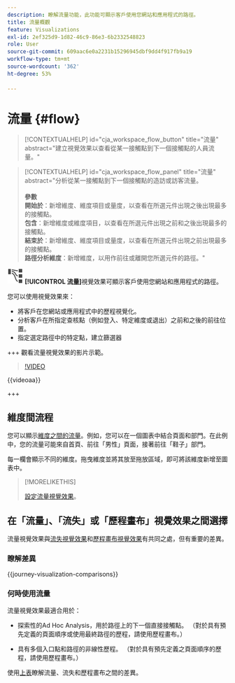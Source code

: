 ```yaml
---
description: 瞭解流量功能，此功能可顯示客戶使用您網站和應用程式的路徑。
title: 流量概觀
feature: Visualizations
exl-id: 2ef325d9-1d82-46c9-86e3-6b2332548823
role: User
source-git-commit: 609aac6e0a2231b15296945dbf9dd4f917fb9a19
workflow-type: tm+mt
source-wordcount: '362'
ht-degree: 53%

---
```


# 流量 {#flow}

<!-- markdownlint-disable MD034 -->

>[!CONTEXTUALHELP]
>id="cja_workspace_flow_button"
>title="流量"
>abstract="建立視覺效果以查看從某一接觸點到下一個接觸點的人員流量。"

>[!CONTEXTUALHELP]
>id="cja_workspace_flow_panel"
>title="流量"
>abstract="分析從某一接觸點到下一個接觸點的造訪或訪客流量。<br/><br/>**參數&#x200B;**<br/>**開始於**：新增維度、維度項目或量度，以查看在所選元件出現之後出現最多的接觸點。<br/>**包含**：新增維度或維度項目，以查看在所選元件出現之前和之後出現最多的接觸點。<br/>**結束於**：新增維度、維度項目或量度，以查看在所選元件出現之前出現最多的接觸點。<br/>**路徑分析維度**：新增維度，以用作前往或離開您所選元件的路徑。"

<!-- markdownlint-enable MD034 -->



![GraphPathing](/help/assets/icons/GraphPathing.svg) **[!UICONTROL 流量]**&#x200B;視覺效果可顯示客戶使用您網站和應用程式的路徑。

您可以使用視覺效果來：

* 將客戶在您網站或應用程式中的歷程視覺化。
* 分析客戶在所指定查核點（例如登入、特定維度或退出）之前和之後的前往位置。
* 指定選定路徑中的特定點，建立篩選器

+++ 觀看流量視覺效果的影片示範。

>[!VIDEO](https://video.tv.adobe.com/v/346063/?quality=12)

{{videoaa}}

+++

## 維度間流程

您可以顯示[維度之間的流量](/help/analysis-workspace/visualizations/c-flow/multi-dimensional-flow.md)。例如，您可以在一個圖表中結合頁面和部門。在此例中，您的流量可能來自首頁、前往「男性」頁面，接著前往「鞋子」部門。

每一欄會顯示不同的維度。拖曳維度並將其放至拖放區域，即可將該維度新增至圖表中。

>[!MORELIKETHIS]
>
>[設定流量視覺效果](/help/analysis-workspace/visualizations/c-flow/create-flow.md)。
>

## 在「流量」、「流失」或「歷程畫布」視覺效果之間選擇

流量視覺效果與[流失視覺效果](/help/analysis-workspace/visualizations/fallout/fallout-flow.md)和[歷程畫布視覺效果](/help/analysis-workspace/visualizations/journey-canvas/journey-canvas.md)有共同之處，但有重要的差異。

### 瞭解差異

<!-- Information in this snippet is shared between Journey canvas, Fallout, and Flow visualization docs -->

{{journey-visualization-comparisons}}

### 何時使用流量

流量視覺效果最適合用於：

* 探索性的Ad Hoc Analysis，用於路徑上的下一個直接接觸點。 （對於具有預先定義的頁面順序或使用最終路徑的歷程，請使用歷程畫布。）

* 具有多個入口點和路徑的非線性歷程。 （對於具有預先定義之頁面順序的歷程，請使用歷程畫布。）

使用[上表](#understand-the-differences)瞭解流量、流失和歷程畫布之間的差異。
